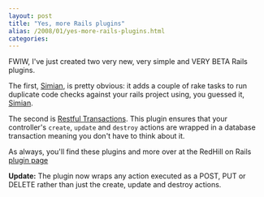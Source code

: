 ```yaml
---
layout: post
title: "Yes, more Rails plugins"
alias: /2008/01/yes-more-rails-plugins.html
categories:
---
```

FWIW, I've just created two very new, very simple and VERY BETA Rails plugins.

The first, [Simian](/simian), is pretty obvious: it adds a couple of rake tasks to run duplicate code checks against your rails project using, you guessed it, [Simian](/simian).

The second is [Restful Transactions](https://github.com/harukizaemon/redhillonrails/tree/master/restful_transactions). This plugin ensures that your controller's `create`, `update` and `destroy` actions are wrapped in a database transaction meaning you don't have to think about it.

As always, you'll find these plugins and more over at the RedHill on Rails [plugin page](https://github.com/harukizaemon/redhillonrails/tree/master/$1)

**Update:** The plugin now wraps any action executed as a POST, PUT or DELETE rather than just the create, update and destroy actions.
